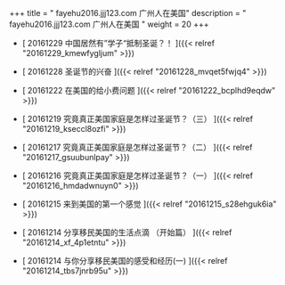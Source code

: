 +++
title = "  fayehu2016.jjj123.com 广州人在美国"
description = "  fayehu2016.jjj123.com 广州人在美国  "
weight = 20
+++



* [ 20161229  中国居然有”学子“抵制圣诞？！  ]({{< relref "20161229_kmewfygljum" >}})


* [ 20161228  圣诞节的兴奋  ]({{< relref "20161228_mvqet5fwjq4" >}})


* [ 20161222  在美国的给小费问题  ]({{< relref "20161222_bcplhd9eqdw" >}})


* [ 20161219  究竟真正美国家庭是怎样过圣诞节？（三）  ]({{< relref "20161219_kseccl8ozfi" >}})


* [ 20161217  究竟真正美国家庭是怎样过圣诞节？（二）  ]({{< relref "20161217_gsuubunlpay" >}})


* [ 20161216  究竟真正美国家庭是怎样过圣诞节？（一）  ]({{< relref "20161216_hmdadwnuyn0" >}})


* [ 20161215  来到美国的第一个感觉  ]({{< relref "20161215_s28ehguk6ia" >}})


* [ 20161214  分享移民美国的生活点滴 （开始篇）  ]({{< relref "20161214_xf_4p1etntu" >}})


* [ 20161214  与你分享移民美国的感受和经历(一)  ]({{< relref "20161214_tbs7jnrb95u" >}})

